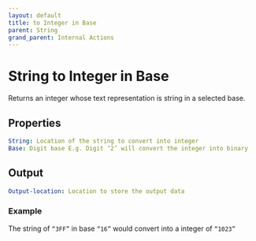 ```yaml
---
layout: default
title: to Integer in Base
parent: String
grand_parent: Internal Actions
---
```

# String to Integer in Base
Returns an integer whose text representation is string in a selected base.

## Properties
```yaml
String: Location of the string to convert into integer
Base: Digit base E.g. Digit ‘2’ will convert the integer into binary
```

## Output
```yaml
Output-location: Location to store the output data
```

### Example
The string of `“3FF”` in base `“16”` would convert into a integer of `“1023”`
